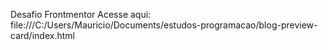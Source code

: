 Desafio Frontmentor
Acesse aqui: file:///C:/Users/Mauricio/Documents/estudos-programacao/blog-preview-card/index.html

